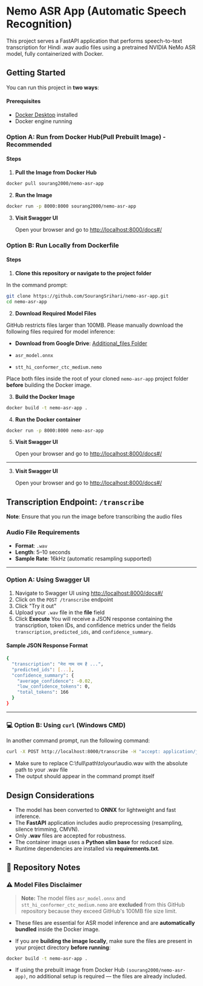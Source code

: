 # Nemo ASR App (Automatic Speech Recognition)

This project serves a FastAPI application that performs speech-to-text transcription for Hindi .wav audio files using a pretrained NVIDIA NeMo ASR model, fully containerized with Docker.


## Getting Started

You can run this project in **two ways**:


#### Prerequisites
- [Docker Desktop](https://www.docker.com/products/docker-desktop/) installed
- Docker engine running

### Option A: Run from Docker Hub(Pull Prebuilt Image) - Recommended


#### Steps

1. **Pull the Image from Docker Hub** 

```bash
docker pull sourang2000/nemo-asr-app
```

2. **Run the Image**

```bash
docker run -p 8000:8000 sourang2000/nemo-asr-app
```

3. **Visit Swagger UI**
 
   Open your browser and go to [http://localhost:8000/docs#/](http://localhost:8000/docs#/)

### Option B: Run Locally from Dockerfile



#### Steps

1. **Clone this repository or navigate to the project folder** 

In the command prompt:

```bash
git clone https://github.com/SourangSrihari/nemo-asr-app.git
cd nemo-asr-app
```

2. **Download Required Model Files**

GitHub restricts files larger than 100MB. Please manually download the following files required for model inference:

- **Download from Google Drive**: [Additional_files Folder](https://drive.google.com/drive/folders/1O-rYXH8ybVzGkNNwlrQ1euHWR7WZhg6l?usp=sharing)

- `asr_model.onnx`
- `stt_hi_conformer_ctc_medium.nemo`

Place both files inside the root of your cloned `nemo-asr-app` project folder **before** building the Docker image.



3. **Build the Docker Image**

```bash
docker build -t nemo-asr-app .
```

4. **Run the Docker container**

```bash
docker run -p 8000:8000 nemo-asr-app
```

5. **Visit Swagger UI**
 
   Open your browser and go to [http://localhost:8000/docs#/](http://localhost:8000/docs#/)

---




3. **Visit Swagger UI**
 
   Open your browser and go to [http://localhost:8000/docs#/](http://localhost:8000/docs#/)



## Transcription Endpoint: `/transcribe`

**Note**: Ensure that you run the image before transcribing the audio files

### Audio File Requirements
- **Format**: `.wav`  
- **Length**: 5–10 seconds  
- **Sample Rate**: 16kHz (automatic resampling supported)

---

### Option A: Using Swagger UI
1. Navigate to Swagger UI using [http://localhost:8000/docs#/](http://localhost:8000/docs#/)
2. Click on the `POST /transcribe` endpoint
3. Click "Try it out"
4. Upload your `.wav` file in the **file** field  
5. Click **Execute**
You will receive a JSON response containing the transcription, token IDs, and confidence metrics under the fields `transcription`, `predicted_ids`, and `confidence_summary`.

#### Sample JSON Response Format

```bash
{
  "transcription": "मेरा नाम राम है ...",
  "predicted_ids": [...],
  "confidence_summary": {
    "average_confidence": -0.02,
    "low_confidence_tokens": 0,
    "total_tokens": 166
  }
}
```

---

### 💻 Option B: Using `curl` (Windows CMD)

In another command prompt, run the following command:

```bash
curl -X POST http://localhost:8000/transcribe -H "accept: application/json" -F "file=@\"C:\\full\\path\\to\\your\\audio.wav\""
  ```
-  Make sure to replace C:\\full\\path\\to\\your\\audio.wav with the absolute path to your .wav file
-  The output should appear in the command prompt itself



  ## Design Considerations

- The model has been converted to **ONNX** for lightweight and fast inference.
- The **FastAPI** application includes audio preprocessing (resampling, silence trimming, CMVN).
- Only **.wav** files are accepted for robustness.
- The container image uses a **Python slim base** for reduced size.
- Runtime dependencies are installed via **requirements.txt**.


## 📁 Repository Notes

### ⚠️ Model Files Disclaimer

> **Note:** The model files `asr_model.onnx` and `stt_hi_conformer_ctc_medium.nemo` are **excluded** from this GitHub repository because they exceed GitHub's 100MB file size limit.

- These files are essential for ASR model inference and are **automatically bundled** inside the Docker image.

- If you are **building the image locally**, make sure the files are present in your project directory **before running**:

```bash
docker build -t nemo-asr-app .
```

- If using the prebuilt image from Docker Hub `(sourang2000/nemo-asr-app)`, no additional setup is required — the files are already included.

